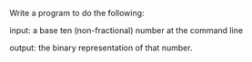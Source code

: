 <div class="md"><p>Write a program to do the following:</p>
<p>input: a base ten (non-fractional) number at the command line </p>
<p>output: the binary representation of that number.</p>
</div>
